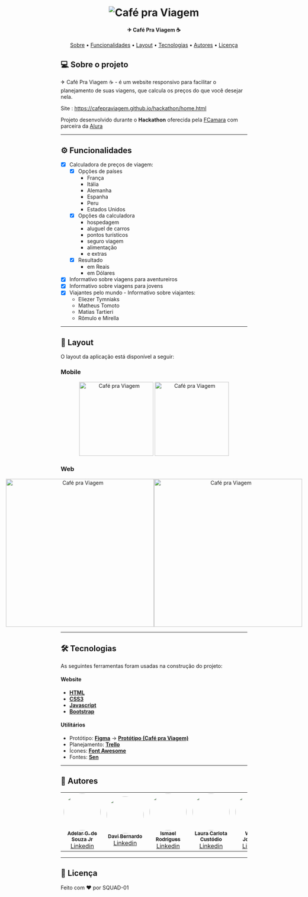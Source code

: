 </p>
<h1 align="center">
    <img alt="Café pra Viagem" title="#CafeNoBule" src="https://i.ibb.co/2gKm2QL/Banner-Readme.png" />
</h1>

<h4 align="center"> 
	✈ Café Pra Viagem ☕
</h4>

<p align="center">
 <a href="#-sobre-o-projeto">Sobre</a> •
 <a href="#-funcionalidades">Funcionalidades</a> •
 <a href="#-layout">Layout</a> • 
 <a href="#-tecnologias">Tecnologias</a> • 
 <a href="#-autores">Autores</a> • 
 <a href="#user-content--licença">Licença</a>
</p>


## 💻 Sobre o projeto

✈ Café Pra Viagem ☕ - é um website responsivo para facilitar o planejamento de suas viagens, que calcula os preços
do que você desejar nela.

Site : https://cafepraviagem.github.io/hackathon/home.html

Projeto desenvolvido durante o **Hackathon** oferecida pela [FCamara](https://www.fcamara.com.br/) 
com parceira da [Alura](https://www.alura.com.br/)

---

## ⚙️ Funcionalidades

- [x] Calculadora de preços de viagem:
  - [x] Opções de países
    - França
    - Itália
    - Alemanha
    - Espanha
    - Peru
    - Estados Unidos
  - [x] Opções da calculadora
    - hospedagem
    - aluguel de carros
    - pontos turísticos
    - seguro viagem
    - alimentação
    - e extras
  - [x] Resultado
    - em Reais
    - em Dólares

- [x] Informativo sobre viagens para aventureiros
- [x] Informativo sobre viagens para jovens
- [x] Viajantes pelo mundo - Informativo sobre viajantes:
  - Eliezer Tymniaks
  - Matheus Tomoto
  - Matias Tartieri
  - Rômulo e Mirella


---

## 🎨 Layout

O layout da aplicação está disponível a seguir:

### Mobile

<p align="center">
  <img alt="Café pra Viagem" title="#CafenoBule" src="https://i.ibb.co/Kywr1Bc/MOBILE-1.png" width="200px">

  <img alt="Café pra Viagem" title="#CafenoBule" src="https://i.ibb.co/WKgKrXb/MOBILE-2.png" width="200px">
</p>

### Web

<p align="center" style="display: flex; align-items: flex-start; justify-content: center;">
  <img alt="Café pra Viagem" title="#CafenoBule" src="https://i.ibb.co/Q8qPH0Y/WEB-1.png" width="400px">

  <img alt="Café pra Viagem" title="#CafenoBule" src="https://i.ibb.co/Qbjc2Qs/WEB-2.png" width="400px">
</p>

---

## 🛠 Tecnologias

As seguintes ferramentas foram usadas na construção do projeto:

#### **Website**

-   **[HTML](https://developer.mozilla.org/pt-BR/docs/Web/HTML)**
-   **[CSS3](https://developer.mozilla.org/pt-BR/docs/Web/CSS)**
-   **[Javascript](https://developer.mozilla.org/pt-BR/docs/Web/Javascript)**
-   **[Bootstrap](https://getbootstrap.com/)**

#### **Utilitários**

-   Protótipo:  **[Figma](https://www.figma.com/)**  →  **[Protótipo (Café pra Viagem)](https://www.figma.com/file/w2laBSvKvPULPhmkmB11SF/Caf%C3%A9-pra-Viagem)**
-   Planejamento: **[Trello](https://trello.com/b/5onOLPRG/squad01hack)**
-   Ícones:  **[Font Awesome](https://fontawesome.com/)**
-   Fontes:  **[Sen](https://fonts.google.com/specimen/Sen)**

---

## 🦸 Autores

<table>
  <tr>
    <td align="center"><a href="https://github.com/adelarjr21"><img style="border-radius: 50%;" src="https://avatars.githubusercontent.com/u/49174532?v=4" width="100px;" alt=""/><br /><sub><b>Adelar G. de Souza Jr</b></sub></a><br /><a href="https://rocketseat.com.br/" title="L‍inkedin">L‍inkedin</a></td>
    <td align="center"><a href="https://github.com/davidtheblane"><img style="border-radius: 50%;" src="https://avatars.githubusercontent.com/u/42559009?v=4" width="100px;" alt=""/><br /><sub><b>Davi Bernardo</b></sub></a><br /><a href="https://www.linkedin.com/in/davibernardo/" title="L‍inkedin">L‍inkedin</a></td>
    <td align="center"><a href="https://github.com/IsmaelRDeMelo"><img style="border-radius: 50%;" src="https://avatars.githubusercontent.com/u/54531312?v=4" width="100px;" alt=""/><br /><sub><b>Ismael Rodrigues</b></sub></a><br /><a href="https://www.linkedin.com/in/ismael-rodrigues-7b5524193/" title="L‍inkedin">L‍inkedin</a></td>
    <td align="center"><a href="https://github.com/lauracarlotta"><img style="border-radius: 50%;" src="https://cafepraviagem.github.io/hackathon/images/Laura.jpg" width="100px;" alt=""/><br /><sub><b>Laura Carlota Custódio</b></sub></a><br /><a href="https://www.linkedin.com/in/lauracarlotta/" title="L‍inkedin">L‍inkedin</a></td>
    <td align="center"><a href="https://github.com/will-yeager"><img style="border-radius: 50%;" src="https://avatars.githubusercontent.com/u/78751043?v=4" width="100px;" alt=""/><br /><sub><b>William Jonathan</b></sub></a><br /><a href="https://www.linkedin.com/in/willjsb/" title="L‍inkedin">L‍inkedin</a></td>
  </tr>
</table>


---

## 📝 Licença

Feito com ❤️ por SQUAD-01
